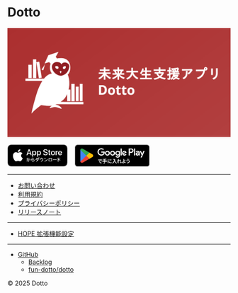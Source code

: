 # Dotto

![](/images/dotto_banner.png)

<div style="display: flex; flex-wrap: wrap; gap: 16px;">
  <a href="https://apps.apple.com/jp/app/id6471561803">
    <img src="images/Download_on_the_App_Store_Badge_JP_RGB_blk_100317.svg" height="50" />
  </a>
  <a href="https://play.google.com/store/apps/details?id=jp.ac.fun.dotto">
    <img src="images/GetItOnGooglePlay_Badge_Web_color_Japanese.png" height="50" />
  </a>
</div>

---

- [お問い合わせ](/contact)
- [利用規約](/terms-of-service)
- [プライバシーポリシー](/privacy-policy)
- [リリースノート](/releases)

---

- [HOPE 拡張機能設定](https://dotto.web.app/)

---

- [GitHub](https://github.com/fun-dotto)
  - [Backlog](https://github.com/orgs/fun-dotto/projects/1)
  - [fun-dotto/dotto](https://github.com/fun-dotto/dotto)

&copy; 2025 Dotto

